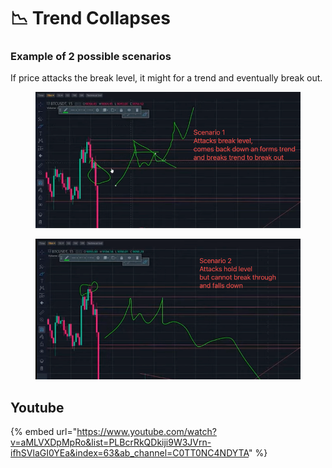 # 📉 Trend Collapses

### Example of 2 possible scenarios

If price attacks the break level, it might for a trend and eventually break out.

<div>

<figure><img src="../../.gitbook/assets/image (15) (1) (1).png" alt=""><figcaption></figcaption></figure>

 

<figure><img src="../../.gitbook/assets/image (2) (1) (1) (1).png" alt=""><figcaption></figcaption></figure>

</div>





## Youtube

{% embed url="https://www.youtube.com/watch?v=aMLVXDpMpRo&list=PLBcrRkQDkiji9W3JVrn-ifhSVlaGI0YEa&index=63&ab_channel=C0TT0NC4NDYTA" %}
